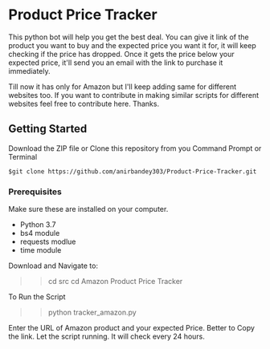 # Product Price Tracker
This python bot will help you get the best deal.
You can give it link of the product you want to buy and the expected price you want it for, it will keep checking if the price has dropped.
Once it gets the price below your expected price, it'll send you an email with the link to purchase it immediately.

Till now it has only for Amazon but I'll keep adding same for different websites too.
If you want to contribute in making similar scripts for different websites feel free to contribute here.
Thanks.

## Getting Started

Download the ZIP file or Clone this repository from you Command Prompt or Terminal

```
$git clone https://github.com/anirbandey303/Product-Price-Tracker.git
```

### Prerequisites
Make sure these are installed on your computer.
* Python 3.7
* bs4 module
* requests modlue
* time module

Download and Navigate to:
>> cd src
>> cd Amazon Product Price Tracker

To Run the Script
>> python tracker_amazon.py

Enter the URL of Amazon product and your expected Price.
Better to Copy the link.
Let the script running. It will check every 24 hours.